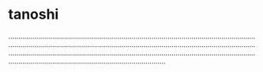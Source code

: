 # tanoshi
...................................................................................................................................................................................................................................................................................................................................................................................................................................................................
